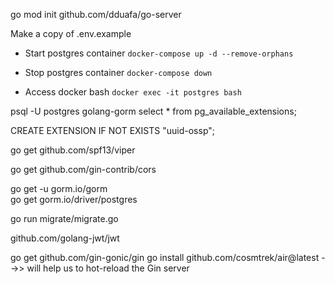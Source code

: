 go mod init github.com/dduafa/go-server

Make a copy of .env.example

- Start postgres container
 ```docker-compose up -d --remove-orphans```

- Stop postgres container
 ```docker-compose down```

- Access docker bash
```docker exec -it postgres bash```

<!-- Connect to docker postgre and check extensions -->
psql -U postgres golang-gorm
select * from pg_available_extensions;

<!-- Install this extention (because we are using uuid_generate_v4() for or model IDs) -->
CREATE EXTENSION IF NOT EXISTS "uuid-ossp";


<!-- Used to load and validate env variables -->
go get github.com/spf13/viper

<!-- cors -->
go get github.com/gin-contrib/cors

<!-- GORM library and the Postgres driver -->
go get -u gorm.io/gorm  
go get gorm.io/driver/postgres

<!-- Run migration -->
go run migrate/migrate.go

<!-- jwt -->
github.com/golang-jwt/jwt


<!-- Create server with Gin  -->
go get github.com/gin-gonic/gin 
go install github.com/cosmtrek/air@latest -->> will help us to hot-reload the Gin server
